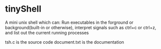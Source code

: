 # tinyShell

A mini unix shell which can: Run executables in the forground or background(built-in or otherwise), interpret signals such as ctrl+c or ctrl+z, and list out the current running processes


tsh.c is the source code
document.txt is the documentation
